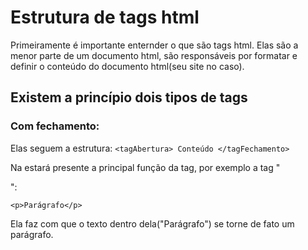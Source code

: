 # Estrutura de tags html

Primeiramente é importante enternder o que são tags html. Elas são a menor parte de um documento html, são responsáveis por formatar e definir o conteúdo do documento html(seu site no caso).

## Existem a princípio dois tipos de tags 

### Com fechamento:

Elas seguem a estrutura: 
`<tagAbertura> Conteúdo </tagFechamento>`

Na <tagAbertura> estará presente a principal função da tag, por exemplo a tag "<p>":

`<p>Parágrafo</p>`

Ela faz com que o texto dentro dela("Parágrafo") se torne de fato um parágrafo.